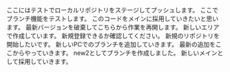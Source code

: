 ここにはテストでローカルリポジトリをステージしてプッシュします。
ここでブランチ機能をテストします。
このコードをメインに採用していきたいと思います。
最新バージョンを破棄してこちらから作業を再開します。
新しいエリアで作成しています。
新規登録できるか確認してください。
新規のリポジトリを開始したいです。
新しいPCでのブランチを追加していきます。
最新の追加をここからやっていきます。
new2としてブランチを作成しました。
新しいメインとして採用していきます。